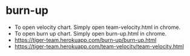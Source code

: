 # burn-up
- To open velocity chart. Simply open team-velocity.html in chrome.
- To open burn up chart. Simply open burn-up.html in chrome.
- https://tiger-team.herokuapp.com/burn-up/burn-up.html
- https://tiger-team.herokuapp.com/team-velocity/team-velocity.html
